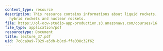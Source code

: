 ```yaml
---
content_type: resource
description: This resource contains informations about liquid rockets, solid rockets,
  hybrid rockets and nuclear rockets.
file: https://ol-ocw-studio-app-production.s3.amazonaws.com/courses/16-512-rocket-propulsion-fall-2005/7c8ca9a97829a5dbb8cdffa038c32f62_lecture_37.pdf
file_type: application/pdf
resourcetype: Document
title: lecture_37.pdf
uid: 7c8ca9a9-7829-a5db-b8cd-ffa038c32f62
---
```

